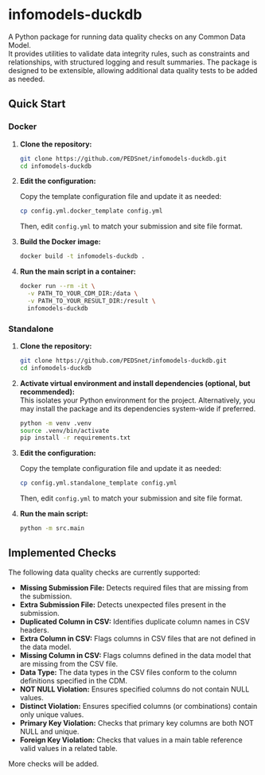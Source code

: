 # infomodels-duckdb

A Python package for running data quality checks on any Common Data Model.  
It provides utilities to validate data integrity rules, such as constraints and relationships, with structured logging and result summaries. The package is designed to be extensible, allowing additional data quality tests to be added as needed.

## Quick Start

### Docker

1. **Clone the repository:**

    ```bash
    git clone https://github.com/PEDSnet/infomodels-duckdb.git
    cd infomodels-duckdb
    ```

2. **Edit the configuration:**

    Copy the template configuration file and update it as needed:

    ```bash
    cp config.yml.docker_template config.yml
    ```

    Then, edit `config.yml` to match your submission and site file format.

3. **Build the Docker image:**

    ```bash
    docker build -t infomodels-duckdb .
    ```
4. **Run the main script in a container:**

    ```bash
    docker run --rm -it \
      -v PATH_TO_YOUR_CDM_DIR:/data \
      -v PATH_TO_YOUR_RESULT_DIR:/result \
      infomodels-duckdb
    ```

### Standalone

1. **Clone the repository:**

    ```bash
    git clone https://github.com/PEDSnet/infomodels-duckdb.git
    cd infomodels-duckdb
    ```
2. **Activate virtual environment and install dependencies (optional, but recommended):**  
   This isolates your Python environment for the project. Alternatively, you may install the package and its dependencies system-wide if preferred.

    ```bash
    python -m venv .venv
    source .venv/bin/activate
    pip install -r requirements.txt
    ```

3. **Edit the configuration:**

    Copy the template configuration file and update it as needed:

    ```bash
    cp config.yml.standalone_template config.yml
    ```

    Then, edit `config.yml` to match your submission and site file format.


4. **Run the main script:**

    ```bash
    python -m src.main
    ```

## Implemented Checks

The following data quality checks are currently supported:
- **Missing Submission File:** Detects required files that are missing from the submission.
- **Extra Submission File:** Detects unexpected files present in the submission.
- **Duplicated Column in CSV:** Identifies duplicate column names in CSV headers.
- **Extra Column in CSV:** Flags columns in CSV files that are not defined in the data model.
- **Missing Column in CSV:** Flags columns defined in the data model that are missing from the CSV file.
- **Data Type:** The data types in the CSV files conform to the column definitions specified in the CDM.
- **NOT NULL Violation:** Ensures specified columns do not contain NULL values.
- **Distinct Violation:** Ensures specified columns (or combinations) contain only unique values.
- **Primary Key Violation:** Checks that primary key columns are both NOT NULL and unique.
- **Foreign Key Violation:** Checks that values in a main table reference valid values in a related table.

More checks will be added. 
